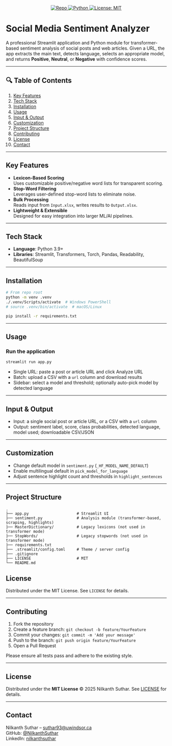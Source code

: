 <p align="center">
  <a href="https://github.com/NilkanthSuthar/Social-Media-Sentiment-Analysis">
    <img src="https://img.shields.io/badge/Repo-Social--Media--Sentiment--Analysis-blue.svg?style=flat-square" alt="Repo">
  </a>
  <a href="https://img.shields.io/badge/Python-3.7%2B-blue.svg?style=flat-square&logo=python">
    <img src="https://img.shields.io/badge/Python-3.7%2B-blue.svg?style=flat-square&logo=python" alt="Python">
  </a>
  <a href="https://github.com/NilkanthSuthar/Social-Media-Sentiment-Analysis/blob/main/LICENSE">
    <img src="https://img.shields.io/badge/License-MIT-green.svg?style=flat-square" alt="License: MIT">
  </a>
</p>

# Social Media Sentiment Analyzer

A professional Streamlit application and Python module for transformer-based sentiment analysis of social posts and web articles. Given a URL, the app extracts the main text, detects language, selects an appropriate model, and returns **Positive**, **Neutral**, or **Negative** with confidence scores.

---

## 🔍 Table of Contents

1. [Key Features](#key-features)  
2. [Tech Stack](#tech-stack)  
3. [Installation](#installation)  
4. [Usage](#usage)  
5. [Input & Output](#input--output)  
6. [Customization](#customization)  
7. [Project Structure](#project-structure)  
8. [Contributing](#contributing)  
9. [License](#license)  
10. [Contact](#contact)  

---

## Key Features

- **Lexicon-Based Scoring**  
  Uses customizable positive/negative word lists for transparent scoring.  
- **Stop-Word Filtering**  
  Leverages user-defined stop-word lists to eliminate noise.  
- **Bulk Processing**  
  Reads input from `Input.xlsx`, writes results to `Output.xlsx`.  
- **Lightweight & Extensible**  
  Designed for easy integration into larger ML/AI pipelines.

---

## Tech Stack

- **Language**: Python 3.9+
- **Libraries**: Streamlit, Transformers, Torch, Pandas, Readability, BeautifulSoup

---

## Installation

```bash
# From repo root
python -m venv .venv
./.venv/Scripts/activate  # Windows PowerShell
# source .venv/bin/activate  # macOS/Linux

pip install -r requirements.txt
```

---

## Usage

### Run the application

```bash
streamlit run app.py
```

- Single URL: paste a post or article URL and click Analyze URL
- Batch: upload a CSV with a `url` column and download results
- Sidebar: select a model and threshold; optionally auto-pick model by detected language

---

## Input & Output

- Input: a single social post or article URL, or a CSV with a `url` column
- Output: sentiment label, score, class probabilities, detected language, model used; downloadable CSV/JSON

---

## Customization

- Change default model in `sentiment.py` (`_HF_MODEL_NAME_DEFAULT`)
- Enable multilingual default in `pick_model_for_language`
- Adjust sentence highlight count and thresholds in `highlight_sentences`

---

## Project Structure

```
.
├── app.py                     # Streamlit UI
├── sentiment.py               # Analysis module (transformer-based, scraping, highlights)
├── MasterDictionary/          # Legacy lexicons (not used in transformer mode)
├── StopWords/                 # Legacy stopwords (not used in transformer mode)
├── requirements.txt
├── .streamlit/config.toml     # Theme / server config
├── .gitignore
├── LICENSE                    # MIT
└── README.md
```

## License

Distributed under the MIT License. See `LICENSE` for details.

---

## Contributing

1. Fork the repository  
2. Create a feature branch: `git checkout -b feature/YourFeature`  
3. Commit your changes: `git commit -m 'Add your message'`  
4. Push to the branch: `git push origin feature/YourFeature`  
5. Open a Pull Request  

Please ensure all tests pass and adhere to the existing style.

---

## License

Distributed under the **MIT License** © 2025 Nilkanth Suthar. See [LICENSE](LICENSE) for details.

---

## Contact

Nilkanth Suthar – [suthar93@uwindsor.ca](mailto:suthar93@uwindsor.ca)  
GitHub: [@NilkanthSuthar](https://github.com/NilkanthSuthar)  
LinkedIn: [nilkanthsuthar](https://linkedin.com/in/nilkanthsuthar)  
